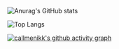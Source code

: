 ![Anurag's GitHub stats](https://github-readme-stats.vercel.app/api?username=callmenikk&show_icons=true&theme=tokyonight)

![Top Langs](https://github-readme-stats.vercel.app/api/top-langs/?username=callmenikk&layout=compact&theme=tokyonight)

[![callmenikk's github activity graph](https://activity-graph.herokuapp.com/graph?username=callmenikk&theme=tokyonight)](https://github.com/ashutosh00710/github-readme-activity-graph)
